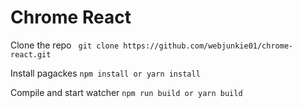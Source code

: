 # Chrome React

Clone the repo ` git clone https://github.com/webjunkie01/chrome-react.git`

Install pagackes ` npm install or yarn install `

Compile and start watcher ` npm run build or yarn build `